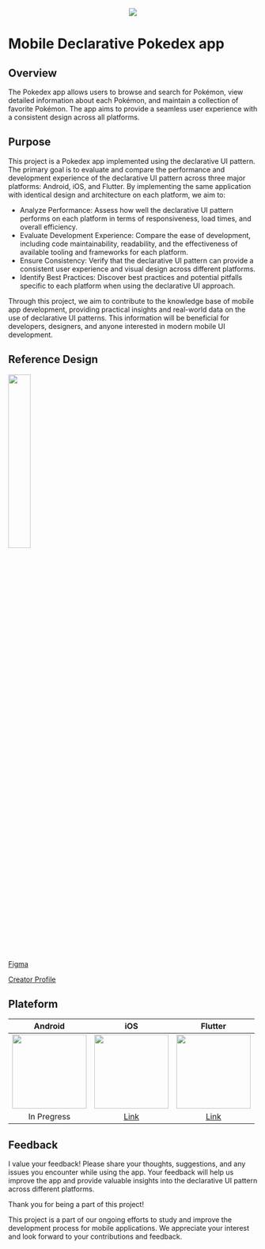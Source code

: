 <div align="center">
    <img src="https://github.com/Origogi/Origogi/assets/35194820/9e949040-9ce2-43dc-a68d-19e0eccea54e">
</a>
</div>


# Mobile Declarative Pokedex app

## Overview

The Pokedex app allows users to browse and search for Pokémon, view detailed information about each Pokémon, and maintain a collection of favorite Pokémon. The app aims to provide a seamless user experience with a consistent design across all platforms.

## Purpose

This project is a Pokedex app implemented using the declarative UI pattern. The primary goal is to evaluate and compare the performance and development experience of the declarative UI pattern across three major platforms: Android, iOS, and Flutter. By implementing the same application with identical design and architecture on each platform, we aim to:

- Analyze Performance: Assess how well the declarative UI pattern performs on each platform in terms of responsiveness, load times, and overall efficiency.
- Evaluate Development Experience: Compare the ease of development, including code maintainability, readability, and the effectiveness of available tooling and frameworks for each platform.
- Ensure Consistency: Verify that the declarative UI pattern can provide a consistent user experience and visual design across different platforms.
- Identify Best Practices: Discover best practices and potential pitfalls specific to each platform when using the declarative UI approach.

Through this project, we aim to contribute to the knowledge base of mobile app development, providing practical insights and real-world data on the use of declarative UI patterns. This information will be beneficial for developers, designers, and anyone interested in modern mobile UI development.

## Reference Design

<div>
<img src="https://github.com/Origogi/leetcode/assets/35194820/874ee8bb-336c-4278-aa52-5c6f3b578e56" width="30%">
</a>
</div>

[Figma](https://www.figma.com/community/file/1202971127473077147)

[Creator Profile](https://www.linkedin.com/in/junior-saraiva/)

## Plateform

<div align="center">

|Android|iOS|Flutter|
|:------:|:---:|:---:|
|<img src="https://github.com/Origogi/mobile-declarative-pokedex-app/assets/35194820/2d859621-b5cf-47c1-8ac1-69e1ac4ebcc1" width=150 />|<img src="https://github.com/Origogi/mobile-declarative-pokedex-app/assets/35194820/18f2364d-6547-4b19-807c-c56b431167f5" width=150 />|<img src="https://github.com/Origogi/mobile-declarative-pokedex-app/assets/35194820/3271b670-5593-405b-aaf7-ab35011ba9ba" width=150 />|
|In Pregress|[Link](https://github.com/Origogi/android-compose-pokedex)|[Link](https://github.com/Origogi/ios-swiftui-pokedex)|

</div>

## Feedback

I value your feedback! Please share your thoughts, suggestions, and any issues you encounter while using the app. Your feedback will help us improve the app and provide valuable insights into the declarative UI pattern across different platforms.

Thank you for being a part of this project!

This project is a part of our ongoing efforts to study and improve the development process for mobile applications. We appreciate your interest and look forward to your contributions and feedback.